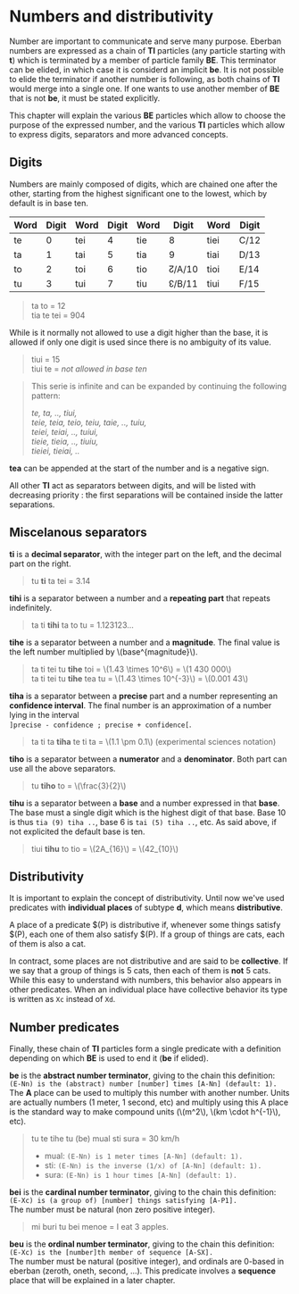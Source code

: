 # Numbers and distributivity

Number are important to communicate and serve many purpose. Eberban numbers
are expressed as a chain of __TI__ particles (any particle starting with __t__)
which is terminated by a member of particle family __BE__. This terminator can
be elided, in which case it is considerd an implicit __be__. It is not
possible to elide the terminator if another number is following, as both chains
of __TI__ would merge into a single one. If one wants to use another member of
__BE__ that is not __be__, it must be stated explicitly.

This chapter will explain the various __BE__ particles which allow to choose
the purpose of the expressed number, and the various __TI__ particles which
allow to express digits, separators and more advanced concepts.

## Digits

Numbers are mainly composed of digits, which are chained one after the other,
starting from the highest significant one to the lowest, which by default
is in base ten.

| Word | Digit | Word | Digit | Word | Digit  | Word | Digit |
| ---- | ----- | ---- | ----- | ---- | ------ | ---- | ----- |
| te   | 0     | tei  | 4     | tie  | 8      | tiei | C/12  |
| ta   | 1     | tai  | 5     | tia  | 9      | tiai | D/13  |
| to   | 2     | toi  | 6     | tio  | ↊/A/10 | tioi | E/14  |
| tu   | 3     | tui  | 7     | tiu  | ↋/B/11 | tiui | F/15  |

> ta to = 12  
> tia te tei = 904

While is it normally not allowed to use a digit higher than the base, it is
allowed if only one digit is used since there is no ambiguity of its value.

> tiui = 15  
> tiui te = _not allowed in base ten_

> This serie is infinite and can be expanded by continuing the following
> pattern:
> 
> _te, ta, .., tiui,_  
> _teie, teia, teio, teiu, taie, .., tuiu,_  
> _teiei, teiai, .., tuiui,_  
> _tieie, tieia, .., tiuiu,_  
> _tieiei, tieiai, .._

__tea__ can be appended at the start of the number and is a negative sign.

All other __TI__ act as separators between digits, and will be listed with
decreasing priority : the first separations will be contained inside the latter
separations.

## Miscelanous separators

__ti__ is a __decimal separator__, with the integer part on the left, and the
decimal part on the right.

> tu __ti__ ta tei = 3.14

__tihi__ is a separator between a number and a __repeating part__ that repeats
indefinitely.

> ta ti __tihi__ ta to tu = 1.123123...

__tihe__ is a separator between a number and a __magnitude__. The final value
is the left number multiplied by \\(base^{magnitude}\\).

> ta ti tei tu __tihe__ toi = \\(1.43 \times 10^6\\) = \\(1 430 000\\)  
> ta ti tei tu __tihe__ tea tu = \\(1.43 \times 10^{-3}\\) = \\(0.001 43\\)  
> 
__tiha__ is a separator between a __precise__ part and a number representing an
__confidence interval__. The final number is an approximation of a number lying in the
interval  
`]precise - confidence ; precise + confidence[`.

> ta ti ta __tiha__ te ti ta = \\(1.1 \pm 0.1\\) (experimental sciences notation)

__tiho__ is a separator between a __numerator__ and a __denominator__. Both part
can use all the above separators.

> tu __tiho__ to = \\(\frac{3}{2}\\)

__tihu__ is a separator between a __base__ and a number expressed in
that __base__. The base must a single digit which is the highest digit of that
base. Base 10 is thus `tia (9) tiha ..`, base 6 is `tai (5) tiha ..`, etc. As
said above, if not explicited the default base is ten.

> tiui __tihu__ to tio = \\(2A_{16}\\) = \\(42_{10}\\)

## Distributivity

It is important to explain the concept of distributivity. Until now
we've used predicates with __individual places__ of subtype __d__, which means
__distributive__.

A place of a predicate $(P) is distributive if, whenever some things satisfy
$(P), each one of them also satisfy $(P). If a group of things are cats, each of
them is also a cat.

In contract, some places are not distributive and are said to be __collective__.
If we say that a group of things is 5 cats, then each of them is __not__ 5 cats.
While this easy to understand with numbers, this behavior also appears in other
predicates. When an individual place have collective behavior its type is
written as `Xc` instead of `Xd`.

## Number predicates

Finally, these chain of __TI__ particles form a single predicate with a
definition depending on which __BE__ is used to end it (__be__ if elided).

__be__ is the __abstract number terminator__, giving to the chain this
definition:  
`(E-Nn) is the (abstract) number [number] times [A-Nn] (default: 1).`  
The __A__ place can be used to multiply this number with another number. Units
are actually numbers (1 meter, 1 second, etc) and multiply using this A place is
the standard way to make compound units (\\(m^2\\), \\(km \cdot h^{-1}\\), etc).

> tu te tihe tu (be) mual sti sura = 30 km/h
> - mual: `(E-Nn) is 1 meter times [A-Nn] (default: 1).`
> - sti: `(E-Nn) is the inverse (1/x) of [A-Nn] (default: 1).`
> - sura: `(E-Nn) is 1 hour times [A-Nn] (default: 1).`

__bei__ is the __cardinal number terminator__, giving to the chain this
definition:  
`(E-Xc) is (a group of) [number] things satisfying [A-P1].`  
The number must be natural (non zero positive integer).

> mi buri tu bei menoe = I eat 3 apples.

__beu__ is the __ordinal number terminator__, giving to the chain this
definition:  
`(E-Xc) is the [number]th member of sequence [A-SX].`  
The number must be natural (positive integer), and ordinals are 0-based in
eberban (zeroth, oneth, second, ...).
This predicate involves a __sequence__ place that will be explained in a
later chapter.